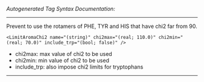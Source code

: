 _Autogenerated Tag Syntax Documentation:_

---
Prevent to use the rotamers of PHE, TYR and HIS that have chi2 far from 90.

```
<LimitAromaChi2 name="(string)" chi2max="(real; 110.0)" chi2min="(real; 70.0)" include_trp="(bool; false)" />
```

-   chi2max: max value of chi2 to be used
-   chi2min: min value of chi2 to be used
-   include_trp: also impose chi2 limits for tryptophans

---
